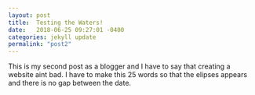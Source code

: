 ```yaml
---
layout: post
title:  Testing the Waters!
date:   2018-06-25 09:27:01 -0400
categories: jekyll update
permalink: "post2"
---
```

This is my second post as a blogger and I have to say that creating a website aint bad. I have to make this 25 words so that the elipses appears and there is no gap between the date.
